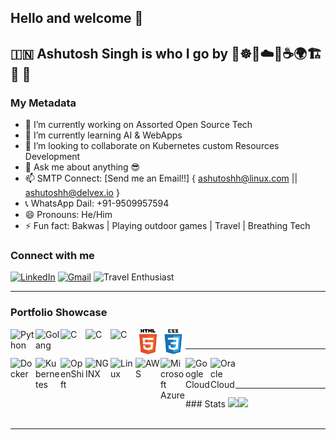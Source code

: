 ## Hello and welcome 👋
## 🇮🇳 Ashutosh Singh is who I go by  🐳☸️👾☁️🐍☕️🌍🏗️🔧 🐘

<!-- 
**redashu/redashu** is a ✨ _special_ ✨ repository because its `README.md` (this file) appears on your GitHub profile.
-->

### My Metadata

- 🔭 I’m currently working on Assorted Open Source Tech
- 🌱 I’m currently learning AI & WebApps 
- 👯 I’m looking to collaborate on Kubernetes custom Resources Development
- 💬 Ask me about anything 😎
- 📫 SMTP Connect: [Send me an Email!!] { ashutoshh@linux.com || ashutoshh@delvex.io }
- 📞 WhatsApp Dail: +91-9509957594 
- 😄 Pronouns: He/Him
- ⚡ Fun fact: Bakwas | Playing outdoor games | Travel | Breathing Tech


### Connect with me
[![LinkedIn](https://img.shields.io/badge/linkedin-%230077B5.svg?&style=for-the-badge&logo=linkedin&logoColor=white)](https://www.linkedin.com/in/ashutoshh/)
[![Gmail](https://img.shields.io/badge/gmail-%23D14836.svg?&style=for-the-badge&logo=gmail&logoColor=white)](mailto:ashutoshh@linux.com)
![Travel Enthusiast](https://img.shields.io/badge/travel%20enthusiast-%230088CC.svg?&style=for-the-badge)
<br />
<hr />

### Portfolio Showcase 

<img align="left" alt="Python" width="40px" src="https://www.vectorlogo.zone/logos/python/python-icon.svg" />
<img align="left" alt="Golang" width="40px" src="https://www.vectorlogo.zone/logos/golang/golang-icon.svg" />
<img align="left" alt="C" width="40px" src="https://img.icons8.com/color/48/000000/c-programming.png" />
<img align="left" alt="C" width="40px" src="https://img.icons8.com/color/48/000000/mysql--v1.png" />
<img align="left" alt="C" width="40px" src="https://img.icons8.com/ios-filled/50/000000/javascript-logo.png" />
<img align="left" alt="HTML5" width="40px" src="https://raw.githubusercontent.com/github/explore/80688e429a7d4ef2fca1e82350fe8e3517d3494d/topics/html/html.png" />
<img align="left" alt="CSS3" width="40px" src="https://raw.githubusercontent.com/github/explore/80688e429a7d4ef2fca1e82350fe8e3517d3494d/topics/css/css.png" />

<br/>
<hr/>

<img align="left" alt="Docker" width="40px" src="https://www.vectorlogo.zone/logos/docker/docker-icon.svg" />
<img align="left" alt="Kubernetes" width="40px" src="https://www.vectorlogo.zone/logos/kubernetes/kubernetes-icon.svg" />
<img align="left" alt="OpenShift" width="40px" src="https://www.vectorlogo.zone/logos/openshift/openshift-icon.svg" />
<img align="left" alt="NGINX" width="40px" src="https://www.vectorlogo.zone/logos/nginx/nginx-icon.svg" />
<img align="left" alt="Linux" width="40px" src="https://www.vectorlogo.zone/logos/linux/linux-icon.svg" />
<img align="left" alt="AWS" width="40px" src="https://www.vectorlogo.zone/logos/amazon_aws/amazon_aws-icon.svg" />
<img align="left" alt="Microsoft Azure" width="40px" src="https://www.vectorlogo.zone/logos/microsoft_azure/microsoft_azure-icon.svg" />
<img align="left" alt="Google Cloud" width="40px" src="https://www.vectorlogo.zone/logos/google_cloud/google_cloud-icon.svg" />
<img align="left" alt="Oracle Cloud" width="40px" src="https://www.vectorlogo.zone/logos/oracle/oracle-icon.svg" />

<br />
<br />
<hr />
### Stats
<img height="137.3px" src="https://github-readme-stats.vercel.app/api?username=redashu&hide_title=true&hide_border=true&show_icons=true&include_all_commits=true&count_private=true&line_height=21&text_color=000&icon_color=000&theme=graywhite" /><!-- wi*quL3fcV --><img height="137.3px" src="https://github-readme-stats.vercel.app/api/top-langs/?username=redashu&hide=html&hide_title=true&hide_border=true&layout=compact&langs_count=7&text_color=000&icon_color=ffftheme=graywhite" />
<br />
<br />
<hr />


